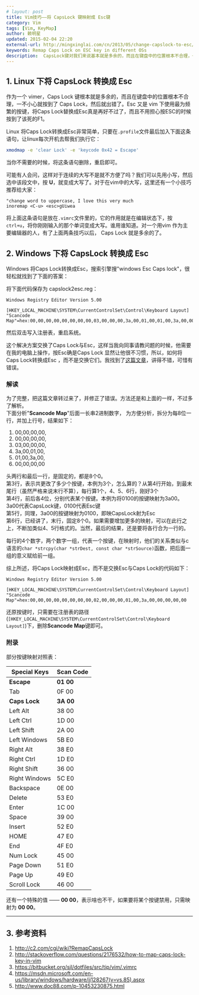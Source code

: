 ```yaml
---
# layout: post
title: Vim技巧——将 CapsLock 键映射成 Esc键
category: Vim
tags: [Vim, KeyMap]
author: 赖明星
updated: 2015-02-04 22:20
external-url: http://mingxinglai.com/cn/2013/05/change-capslock-to-esc/
keywords: Remap Caps Lock on ESC key in different OSs
description:  CapsLock键对我们来说基本就是多余的，而且在键盘中的位置根本不合理，一不小心就按到了CapsLock，然后就出错了。Esc又是Vim下使用最为频繁的按键，将CapsLock替换成Esc真是再好不过了，而且不用担心按ESC的时候按到了该死的F1
---
```



## 1. Linux 下将 CapsLock 转换成 Esc


作为一个 vimer，Caps Lock 键根本就是多余的，而且在键盘中的位置根本不合理，一不小心就按到了 Caps Lock，然后就出错了。Esc 又是 vim 下使用最为频繁的按键，将Caps Lock替换成Esc真是再好不过了，而且不用担心按ESC的时候按到了该死的F1。

Linux 将Caps Lock转换成Esc非常简单，只要在`.profile`文件最后加入下面这条语句，让linux每次开机去帮我们执行它：

```sh
xmodmap -e 'clear Lock' -e 'keycode 0x42 = Escape'
```

当你不需要的时候，将这条语句删除，重启即可。

可能有人会问，这样对于连续的大写不是就不方便了吗？我们可以先用小写，然后选中该段文中，按 **U**，就变成大写了。对于在vim中的大写，这里还有一个小技巧推荐给大家：

```vim
"change word to uppercase, I love this very much
inoremap <C-u> <esc>gUiwea
```

将上面这条语句是放在`.vimrc`文件里的，它的作用就是在编辑状态下，按`ctrl+u`，将你刚刚输入的那个单词变成大写。谁用谁知道。对一个用vim 作为主要编辑器的人，有了上面两条技巧以后， Caps Lock 就是多余的了。



<!--more-->


## 2. Windows 下将 CapsLock 转换成 Esc


Windows 将Caps Lock转换成Esc，搜索引擎搜"windows Esc Caps lock"，很轻松就找到了下面的答案：

将下面代码保存为 capslock2esc.reg：

```
Windows Registry Editor Version 5.00

[HKEY_LOCAL_MACHINE\SYSTEM\CurrentControlSet\Control\Keyboard Layout]
"Scancode Map"=hex:00,00,00,00,00,00,00,00,03,00,00,00,3a,00,01,00,01,00,3a,00,00,00,00,00
```

然后双击写入注册表，重启系统。

这个解决方案交换了Caps Lock与Esc，这样当我向同事请教问题的时候，他需要在我的电脑上操作，按Esc确是Caps Lock 显然让他很不习惯，所以，如何将Caps Lock转换成Esc ，而不是交换它们。我找到了[这篇文章][Win7：CapsLock与Esc互换]，讲得不错，可惜有错误。


### 解读

为了完整，把这篇文章转过来了，并修正了错误。方法还是和上面的一样，不过多了解析。   
下面分析"**Scancode Map**"后面一长串2进制数字， 为方便分析，拆分为每8位一行，并加上行号，结果如下：

1. 00,00,00,00,
2. 00,00,00,00,
3. 03,00,00,00,
4. 3a,00,01,00,
5. 01,00,3a,00,
6. 00,00,00,00

头两行和最后一行，是固定的，都是8个0。  
第3行，表示共更改了多少个按键，本例为3个，怎么算的？从第4行开始，到最末尾行（虽然严格来说末行不算），每行算1个，4、5、6行，刚好3个  
第4行，前后各4位，分别代表某个按键。本例为将0100的按键映射为3a00。3a00代表CapsLock键，0100代表Esc键  
第5行，同理，3a00的按键映射为0100，即映CapsLock射为Esc  
第6行，已经讲了，末行，固定8个0。如果需要增加更多的映射，可以在此行之上，不断加类似4、5行格式的。当然，最后的结果，还是要将各行合为一行的。

每行的4个数字，两个数字一组，代表一个按键，在映射时，他们的关系类似与c语言的`char *strcpy(char *strDest, const char *strSource)`函数，把后面一组的意义赋给前一组。

综上所述，将Caps Lock映射成Esc，而不是交换Esc与Caps Lock的代码如下：

```
Windows Registry Editor Version 5.00

[HKEY_LOCAL_MACHINE\SYSTEM\CurrentControlSet\Control\Keyboard Layout]
"Scancode Map"=hex:00,00,00,00,00,00,00,00,02,00,00,00,01,00,3a,00,00,00,00,00
```

还原按键时，只需要在注册表的路径(`[HKEY_LOCAL_MACHINE\SYSTEM\CurrentControlSet\Control\Keyboard Layout]`)下，删除**Scancode Map**键即可。

[Win7：CapsLock与Esc互换]: http://xyztony1985.blog.163.com/blog/static/3611782011752420104/


### 附录

部分按键映射对照表：

| Special Keys  | Scan Code |
| ------------  | --------- |
| **Escape**    |**01    00**|
| Tab           | 0F    00 |
| **Caps Lock** |**3A    00**|
| Left Alt      | 38    00 |
| Left Ctrl     | 1D    00 |
| Left Shift    | 2A    00 |
| Left Windows  | 5B    E0 |
| Right Alt     | 38    E0 |
| Right Ctrl    | 1D    E0 |
| Right Shift   | 36    00 |
| Right Windows | 5C    E0 |
| Backspace     | 0E    00 |
| Delete        | 53    E0 |
| Enter         | 1C    00 |
| Space         | 39    00 |
| Insert        | 52    E0 |
| HOME          | 47    E0 |
| End           | 4F    E0 |
| Num    Lock   | 45    00 |
| Page   Down   | 51    E0 |
| Page   Up     | 49    E0 |
| Scroll Lock   | 46    00 |

还有一个特殊的值 —— **00 00**，表示啥也不干，如果要将某个按键禁用，只需映射为 **00 00**。

- - - - - - -


## 3. 参考资料

1. http://c2.com/cgi/wiki?RemapCapsLock   
2. http://stackoverflow.com/questions/2176532/how-to-map-caps-lock-key-in-vim   
3. https://bitbucket.org/sjl/dotfiles/src/tip/vim/.vimrc   
4. https://msdn.microsoft.com/en-us/library/windows/hardware/jj128267(v=vs.85).aspx   
5. http://www.doc88.com/p-10453230875.html



